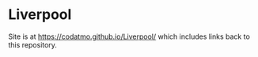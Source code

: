 # Liverpool

Site is at https://codatmo.github.io/Liverpool/ which includes links back to this repository.
